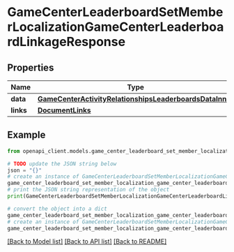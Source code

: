 # GameCenterLeaderboardSetMemberLocalizationGameCenterLeaderboardLinkageResponse


## Properties

Name | Type | Description | Notes
------------ | ------------- | ------------- | -------------
**data** | [**GameCenterActivityRelationshipsLeaderboardsDataInner**](GameCenterActivityRelationshipsLeaderboardsDataInner.md) |  | 
**links** | [**DocumentLinks**](DocumentLinks.md) |  | 

## Example

```python
from openapi_client.models.game_center_leaderboard_set_member_localization_game_center_leaderboard_linkage_response import GameCenterLeaderboardSetMemberLocalizationGameCenterLeaderboardLinkageResponse

# TODO update the JSON string below
json = "{}"
# create an instance of GameCenterLeaderboardSetMemberLocalizationGameCenterLeaderboardLinkageResponse from a JSON string
game_center_leaderboard_set_member_localization_game_center_leaderboard_linkage_response_instance = GameCenterLeaderboardSetMemberLocalizationGameCenterLeaderboardLinkageResponse.from_json(json)
# print the JSON string representation of the object
print(GameCenterLeaderboardSetMemberLocalizationGameCenterLeaderboardLinkageResponse.to_json())

# convert the object into a dict
game_center_leaderboard_set_member_localization_game_center_leaderboard_linkage_response_dict = game_center_leaderboard_set_member_localization_game_center_leaderboard_linkage_response_instance.to_dict()
# create an instance of GameCenterLeaderboardSetMemberLocalizationGameCenterLeaderboardLinkageResponse from a dict
game_center_leaderboard_set_member_localization_game_center_leaderboard_linkage_response_from_dict = GameCenterLeaderboardSetMemberLocalizationGameCenterLeaderboardLinkageResponse.from_dict(game_center_leaderboard_set_member_localization_game_center_leaderboard_linkage_response_dict)
```
[[Back to Model list]](../README.md#documentation-for-models) [[Back to API list]](../README.md#documentation-for-api-endpoints) [[Back to README]](../README.md)


